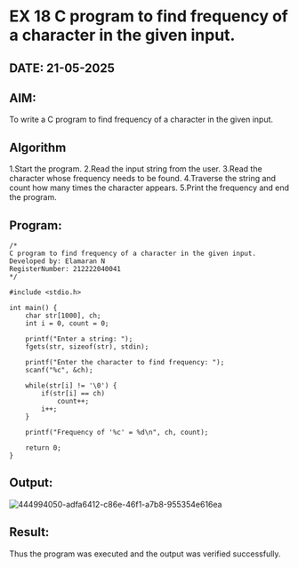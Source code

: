 # EX 18 C program to find frequency of a character in the given input.
## DATE: 21-05-2025
## AIM:
To write a C program to find frequency of a character in the given input.

## Algorithm
1.Start the program. 
2.Read the input string from the user.
3.Read the character whose frequency needs to be found. 
4.Traverse the string and count how many times the character appears.
5.Print the frequency and end the program. 

## Program:
```
/*
C program to find frequency of a character in the given input.
Developed by: Elamaran N
RegisterNumber: 212222040041 
*/

#include <stdio.h>

int main() {
    char str[1000], ch;
    int i = 0, count = 0;

    printf("Enter a string: ");
    fgets(str, sizeof(str), stdin);

    printf("Enter the character to find frequency: ");
    scanf("%c", &ch);

    while(str[i] != '\0') {
        if(str[i] == ch)
            count++;
        i++;
    }

    printf("Frequency of '%c' = %d\n", ch, count);

    return 0;
}
```

## Output:
![444994050-adfa6412-c86e-46f1-a7b8-955354e616ea](https://github.com/user-attachments/assets/59c23bfd-4d82-404f-bb1c-16e38c765d2c)


## Result:
Thus the program was executed and the output was verified successfully.
